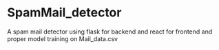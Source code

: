 # SpamMail_detector
A spam mail detector using flask for backend and react for frontend and proper model training on Mail_data.csv
